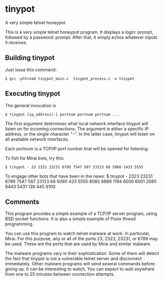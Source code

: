 # tinypot
A very simple telnet honeypot

This is a very simple telnet honeypot program. It displays a login: prompt, followed by a password: prompt. After that, it simply echos whatever inputs it receives.

## Building tinypot
Just issue this command:
```
$ gcc -pthread tinypot_main.c  tinypot_process.c -o tinypot
```

## Executing tinypot
The general invocation is
```
$ tinypot [ip_address|-] portnum portnum portnum ...
```
The first argument determines what local network interface tinypot will listen on for incoming connections. The argument is either a specific IP address, or the single character "-". In the latter case, tinypot will listen on all available network interfaces.

Each portnum is a TCP/IP port number that will be opened for listening.

To fish for Mirai bots, try this:
```
$ tinypot - 23 2323 23231 6789 7547 587 23123 68 5060 1433 5555
```
To engage other bots that have been in the news:
$ tinypot - 2323 23231 6789 7547 587 23123 68 5060 433 5555 8080 8888 1194 6000
6001 2580 8443 5431 139 445 9100

## Comments
This program provides a simple example of a TCP/IP server program, using BSD socket functions. It is also a simple example of Posix thread programming.

You can use this program to watch telnet malware at work. In particular, Mirai. For this purpose, any or all of the ports 23, 2323, 23231, or 6789 may be used. These are the ports that are used by Mirai and similar malware.

The malware programs vary in their sophistication. Some of them will detect the fact that tinypot is not a vulnerable telnet server and disconnect immediately. Other malware programs will send several commands before giving up. It can be interesting to watch. You can expect to wait anywhere from one to 25 minutes between connection attempts.
